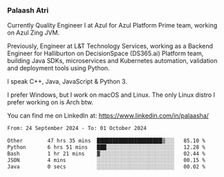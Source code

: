 ### Palaash Atri

Currently Quality Engineer I at Azul for Azul Platform Prime team, working on Azul Zing JVM. 

Previously, Engineer at L&T Technology Services, working as a Backend Engineer for Halliburton on DecisionSpace (DS365.ai) Platform team, building Java SDKs, microservices and Kubernetes automation, validation and deployment tools using Python.

I speak C++, Java, JavaScript & Python 3.

I prefer Windows, but I work on macOS and Linux. The only Linux distro I prefer working on is Arch btw.

You can find me on LinkedIn at: https://www.linkedin.com/in/palaasha/

<!--START_SECTION:waka-->

```txt
From: 24 September 2024 - To: 01 October 2024

Other        47 hrs 35 mins  █████████████████████▒░░░   85.10 %
Python       6 hrs 51 mins   ███░░░░░░░░░░░░░░░░░░░░░░   12.28 %
Bash         1 hr 21 mins    ▓░░░░░░░░░░░░░░░░░░░░░░░░   02.44 %
JSON         4 mins          ░░░░░░░░░░░░░░░░░░░░░░░░░   00.15 %
Java         0 secs          ░░░░░░░░░░░░░░░░░░░░░░░░░   00.02 %
```

<!--END_SECTION:waka-->
